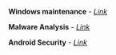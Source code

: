 **Windows maintenance** - [*Link*](https://github.com/J0r2/holiday-tasks-2.0/blob/main/Maintenance.md)

**Malware Analysis** - [*Link*](https://github.com/J0r2/holiday-tasks-2.0/blob/main/Malware%20Investigation.md)

**Android Security** - [*Link*](https://github.com/J0r2/holiday-tasks-2.0/blob/main/Android%20Security.md)
